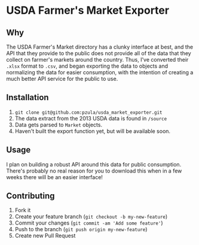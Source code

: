 # USDA Farmer's Market Exporter

## Why

The USDA Farmer's Market directory has a clunky interface at best, and the API that they provide to the public does not provide all of the data that they collect on farmer's markets around the country. Thus, I've converted their `.xlsx` format to `.csv`, and began exporting the data to objects and normalizing the data for easier consumption, with the intention of creating a much better API service for the public to use.


## Installation
1. `git clone git@github.com:pzula/usda_market_exporter.git`
2. The data extract from the 2013 USDA data is found in `/source`
3. Data gets parsed to `Market` objects.
3. Haven't built the export function yet, but will be available soon.


## Usage
I plan on building a robust API around this data for public consumption. There's probably no real reason for you to download this when in a few weeks there will be an easier interface! 

## Contributing

1. Fork it
2. Create your feature branch (`git checkout -b my-new-feature`)
3. Commit your changes (`git commit -am 'Add some feature'`)
4. Push to the branch (`git push origin my-new-feature`)
5. Create new Pull Request
